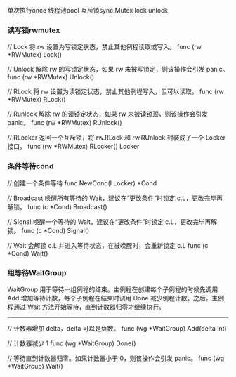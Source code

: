 单次执行once
线程池pool
互斥锁sync.Mutex lock unlock
### 读写锁rwmutex

// Lock 将 rw 设置为写锁定状态，禁止其他例程读取或写入。
func (rw *RWMutex) Lock()

// Unlock 解除 rw 的写锁定状态，如果 rw 未被写锁定，则该操作会引发 panic。
func (rw *RWMutex) Unlock()

// RLock 将 rw 设置为读锁定状态，禁止其他例程写入，但可以读取。
func (rw *RWMutex) RLock()

// Runlock 解除 rw 的读锁定状态，如果 rw 未被读锁顶，则该操作会引发 panic。
func (rw *RWMutex) RUnlock()

// RLocker 返回一个互斥锁，将 rw.RLock 和 rw.RUnlock 封装成了一个 Locker 接口。
func (rw *RWMutex) RLocker() Locker

### 条件等待cond
// 创建一个条件等待
func NewCond(l Locker) *Cond

// Broadcast 唤醒所有等待的 Wait，建议在“更改条件”时锁定 c.L，更改完毕再解锁。
func (c *Cond) Broadcast()

// Signal 唤醒一个等待的 Wait，建议在“更改条件”时锁定 c.L，更改完毕再解锁。
func (c *Cond) Signal()

// Wait 会解锁 c.L 并进入等待状态，在被唤醒时，会重新锁定 c.L
func (c *Cond) Wait()
### 组等待WaitGroup

WaitGroup 用于等待一组例程的结束。主例程在创建每个子例程的时候先调用 Add 增加等待计数，每个子例程在结束时调用 Done 减少例程计数。之后，主例程通过 Wait 方法开始等待，直到计数器归零才继续执行。

------------------------------

// 计数器增加 delta，delta 可以是负数。
func (wg *WaitGroup) Add(delta int)

// 计数器减少 1
func (wg *WaitGroup) Done()

// 等待直到计数器归零。如果计数器小于 0，则该操作会引发 panic。
func (wg *WaitGroup) Wait()
